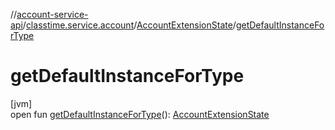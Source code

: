 //[account-service-api](../../../index.md)/[classtime.service.account](../index.md)/[AccountExtensionState](index.md)/[getDefaultInstanceForType](get-default-instance-for-type.md)

# getDefaultInstanceForType

[jvm]\
open fun [getDefaultInstanceForType](get-default-instance-for-type.md)(): [AccountExtensionState](index.md)
